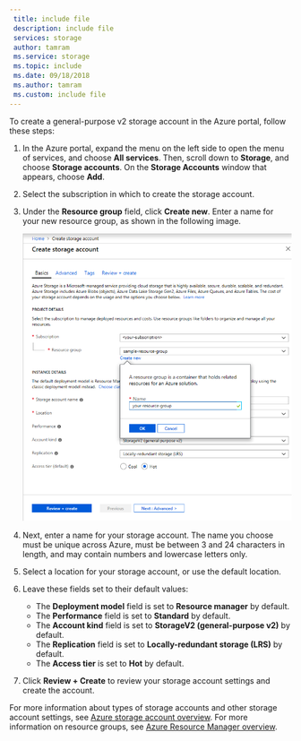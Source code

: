 ```yaml
---
 title: include file
 description: include file
 services: storage
 author: tamram
 ms.service: storage
 ms.topic: include
 ms.date: 09/18/2018
 ms.author: tamram
 ms.custom: include file
---
```


To create a general-purpose v2 storage account in the Azure portal, follow these steps:

1. In the Azure portal, expand the menu on the left side to open the menu of services, and choose **All services**. Then, scroll down to **Storage**, and choose **Storage accounts**. On the **Storage Accounts** window that appears, choose **Add**.
1. Select the subscription in which to create the storage account.
1. Under the **Resource group** field, click **Create new**. Enter a name for your new resource group, as shown in the following image.

    ![Screen shot showing how to create a resource group in the portal](./media/storage-create-account-portal-include/create-resource-group.png)

1. Next, enter a name for your storage account. The name you choose must be unique across Azure, must be between 3 and 24 characters in length, and may contain numbers and lowercase letters only.
1. Select a location for your storage account, or use the default location.
1. Leave these fields set to their default values:
    - The **Deployment model** field is set to **Resource manager** by default.
    - The **Performance** field is set to **Standard** by default.
    - The **Account kind** field is set to **StorageV2 (general-purpose v2)** by default.
    - The **Replication** field is set to **Locally-redundant storage (LRS)** by default.
    - The **Access tier** is set to **Hot** by default.

1. Click **Review + Create** to review your storage account settings and create the account.

For more information about types of storage accounts and other storage account settings, see [Azure storage account overview](https://docs.microsoft.com/azure/storage/common/storage-account-overview). For more information on resource groups, see [Azure Resource Manager overview](https://docs.microsoft.com/azure/azure-resource-manager/resource-group-overview). 
